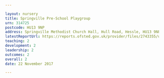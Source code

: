```yaml
---

layout: nursery
title: Springville Pre-School Playgroup
urn: 314725
postcode: HU13 9NP
address: Springville Methodist Church Hall, Hull Road, Hessle, HU13 9NP
latestReportUrl: https://reports.ofsted.gov.uk/provider/files/2743355/urn/314725.pdf
teaching: 2
development: 2
leadership: 2
outcomes: 2
overall: 2
date: 22 November 2017

---
```

